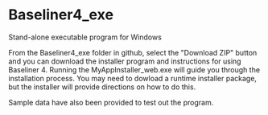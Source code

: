 # Baseliner4_exe
Stand-alone executable program for Windows

From the Baseliner4_exe folder in github, select the "Download ZIP" button and you can download the installer program and instructions for using Baseliner 4. Running the MyAppInstaller_web.exe will guide you through the installation process. You may need to dowload a runtime installer package, but the installer will provide directions on how to do this. 

Sample data have also been provided to test out the program.
